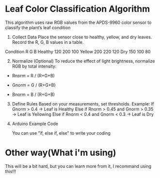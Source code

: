 # Leaf Color Classification Algorithm
This algorithm uses raw RGB values from the APDS-9960 color sensor to classify the plant’s leaf condition


1. Collect Data
Place the sensor close to healthy, yellow, and dry leaves.
Record the R, G, B values in a table.


Condition	  R	    G	   B
Healthy    120	 200	100
Yellow	   200	 220	120
Dry	       150	 100	80


2. Normalize (Optional)
To reduce the effect of light brightness, normalize RGB by total intensity:
- Rnorm = R / (R+G+B)

- Gnorm = G / (R+G+B)

- Bnorm = B / (R+G+B)

3. Define Rules
Based on your measurements, set thresholds. Example:
If Gnorm > 0.4 → Leaf is Healthy 
Else if Rnorm > 0.45 and Gnorm > 0.35 → Leaf is Yellowing 
Else if Rnorm < 0.4 and Gnorm < 0.3 → Leaf is Dry


4. Arduino Example Code
   
   You can use "if, else if, else" to write your coding

# Other way(What i'm using)
This will be a bit hard, but you can learn more from it, I recommand using this!!!

